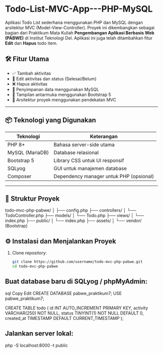 # Todo-List-MVC-App---PHP-MySQL

Aplikasi Todo List sederhana menggunakan PHP dan MySQL dengan arsitektur MVC (Model-View-Controller). Proyek ini dikembangkan sebagai bagian dari Praktikum Mata Kuliah **Pengembangan Aplikasi Berbasis Web (PABWE)** di Institut Teknologi Del. Aplikasi ini juga telah ditambahkan fitur **Edit** dan **Hapus** todo item.


## 🛠️ Fitur Utama

- ✅ Tambah aktivitas
- 📝 Edit aktivitas dan status (Selesai/Belum)
- ❌ Hapus aktivitas
- 📄 Penyimpanan data menggunakan MySQL
- 🎨 Tampilan antarmuka menggunakan Bootstrap 5
- 📂 Arsitektur proyek menggunakan pendekatan MVC

---

## 📦 Teknologi yang Digunakan

| Teknologi       | Keterangan                                  |
|----------------|----------------------------------------------|
| PHP 8+         | Bahasa server-side utama                     |
| MySQL (MariaDB)| Database relasional                          |
| Bootstrap 5    | Library CSS untuk UI responsif               |
| SQLyog         | GUI untuk manajemen database                 |
| Composer       | Dependency manager untuk PHP (opsional)      |

---

## 📁 Struktur Proyek

todo-mvc-php-pabwe/
│
├── config.php
├── controllers/
│ └── TodoController.php
├── models/
│ └── Todo.php
├── views/
│ └── index.php
├── public/
│ └── index.php
├── assets/
│ └── vendor/ (Bootstrap)

## ⚙️ Instalasi dan Menjalankan Proyek

1. Clone repository:

   ```bash
   git clone https://github.com/username/todo-mvc-php-pabwe.git
   cd todo-mvc-php-pabwe

##  Buat database baru di SQLyog / phpMyAdmin:

sql
Copy
Edit
CREATE DATABASE pabwe_praktikum7;
USE pabwe_praktikum7;

CREATE TABLE todo (
    id INT AUTO_INCREMENT PRIMARY KEY,
    activity VARCHAR(250) NOT NULL,
    status TINYINT(1) NOT NULL DEFAULT 0,
    created_at TIMESTAMP DEFAULT CURRENT_TIMESTAMP
);

## Jalankan server lokal:

php -S localhost:8000 -t public


